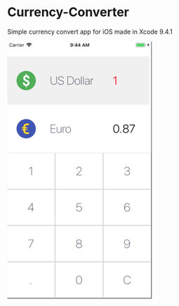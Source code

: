 
# Currency-Converter
Simple currency convert app for iOS made in Xcode 9.4.1

![alt text](./demo.png "Demo") 
